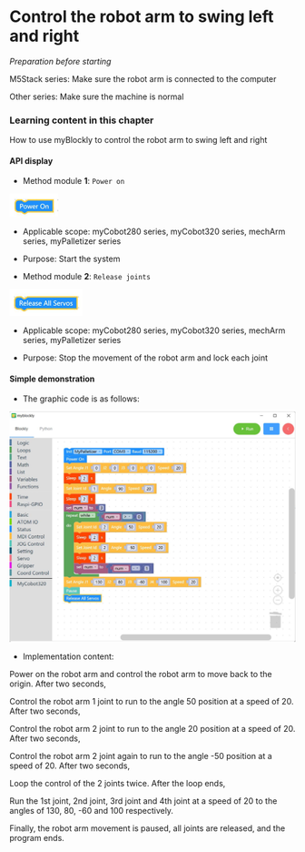#  Control the robot arm to swing left and right

<i>Preparation before starting</i>

M5Stack series: Make sure the robot arm is connected to the computer

Other series: Make sure the machine is normal

### Learning content in this chapter

How to use myBlockly to control the robot arm to swing left and right

#### API display

* Method module **1**: `Power on`

<img src="../../../../resource\3-FunctionsAndApplications\6.developmentGuide\myBlocklyAndUlFlow\swing/power on API.jpg" style="zoom: 50%;" />

* Applicable scope: myCobot280 series, myCobot320 series, mechArm series, myPalletizer series

* Purpose: Start the system

* Method module **2**: `Release joints`

<img src="../../../../resource\3-FunctionsAndApplications\6.developmentGuide\myBlocklyAndUlFlow\swing/release all servos.jpg" style="zoom: 50%;" />

* Applicable scope: myCobot280 series, myCobot320 series, mechArm series, myPalletizer series

* Purpose: Stop the movement of the robot arm and lock each joint

#### Simple demonstration

* The graphic code is as follows:

<img src="../../../../resource\3-FunctionsAndApplications\6.developmentGuide\myBlocklyAndUlFlow\swing/swing arms demo.jpg" style="zoom: 50%;" />

* Implementation content:

Power on the robot arm and control the robot arm to move back to the origin. After two seconds,

Control the robot arm 1 joint to run to the angle 50 position at a speed of 20. After two seconds,

Control the robot arm 2 joint to run to the angle 20 position at a speed of 20. After two seconds,

Control the robot arm 2 joint again to run to the angle -50 position at a speed of 20. After two seconds,

Loop the control of the 2 joints twice. After the loop ends,

Run the 1st joint, 2nd joint, 3rd joint and 4th joint at a speed of 20 to the angles of 130, 80, -60 and 100 respectively.

Finally, the robot arm movement is paused, all joints are released, and the program ends.